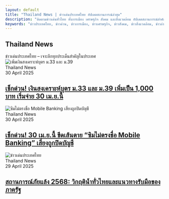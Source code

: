 ```yaml
---
layout: default
title: "Thailand News | ข่าวเด่นประเทศไทย อัปเดตสถานการณ์ล่าสุด"
description: "ติดตามข่าวเด่นทั่วไทย ทั้งการเมือง เศรษฐกิจ สังคม และสิ่งแวดล้อม อัปเดตสถานการณ์สำคัญแบบเรียลไทม์ วิเคราะห์เจาะลึกทุกมิติ เพื่อคุณโดยเฉพาะที่ FintechXHub"
keywords: "ข่าวประเทศไทย, ข่าวด่วน, ข่าวการเมือง, ข่าวเศรษฐกิจ, ข่าวสังคม, ข่าวสิ่งแวดล้อม, ข่าวล่าสุด, ข่าววันนี้"
---
```


<section id="category-section" class="category-section section pt-1">
    <div class="container section-title" data-aos="fade-up">
        <h2>Thailand News</h2>
        <div><span class="description-title">ข่าวเด่นประเทศไทย – เจาะลึกทุกประเด็นสำคัญในประเทศ</span></div>
    </div>
    <div class="container" data-aos="fade-up" data-aos-delay="100">
        <div class="row gy-4 mb-4">
            <div class="col-lg-4">
                <article class="featured-post">
                    <div class="post-img">
                        <img src="https://img-s-msn-com.akamaized.net/tenant/amp/entityid/AA1DXmNY.img" alt="เพิ่มเงินสงเคราะห์บุตร ม.33 และ ม.39" class="img-fluid" loading="lazy">
                    </div>
                    <div class="post-content">
                        <div class="category-meta">
                            <span class="post-category">Thailand News</span>
                            <div class="author-meta">
                                <span class="post-date">30 April 2025</span>
                            </div>
                        </div>
                        <h2 class="title">
                            <a href="/thailand-news/เงินสงเคราะห์บุตร-ม33-ม39-เพิ่มเป็น-1000">เช็กด่วน! เงินสงเคราะห์บุตร ม.33 และ ม.39 เพิ่มเป็น 1,000 บาท เริ่มจ่าย 30 เม.ย.นี้</a>
                        </h2>
                    </div>
                </article>
            </div>
            <div class="col-lg-4">
                <article class="featured-post">
                    <div class="post-img">
                        <img src="https://s6.imgcdn.dev/YwSRf8.jpg" alt="ซิมไม่ตรงชื่อ Mobile Banking เสี่ยงถูกปิดบัญชี" class="img-fluid" loading="lazy">
                    </div>
                    <div class="post-content">
                        <div class="category-meta">
                            <span class="post-category">Thailand News</span>
                            <div class="author-meta">
                                <span class="post-date">30 April 2025</span>
                            </div>
                        </div>
                        <h2 class="title">
                            <a href="/thailand-news/ซิมไม่ตรงชื่อ-mobilebanking">เช็กด่วน! 30 เม.ย.นี้ ขีดเส้นตาย “ซิมไม่ตรงชื่อ Mobile Banking” เสี่ยงถูกปิดบัญชี</a>
                        </h2>
                    </div>
                </article>
            </div>
            <div class="col-lg-4">
                <article class="featured-post">
                    <div class="post-img">
                        <img src="https://s6.imgcdn.dev/YwGlT2.webp" alt="ข่าวเด่นประเทศไทย" class="img-fluid" loading="lazy">
                    </div>
                    <div class="post-content">
                        <div class="category-meta">
                            <span class="post-category">Thailand News</span>
                            <div class="author-meta">
                                <span class="post-date">29 April 2025</span>
                            </div>
                        </div>
                        <h2 class="title">
                            <a href="/thailand-news/สถานการณ์ภัยแล้ง-2568-วิกฤติน้ำทั่วไทย">สถานการณ์ภัยแล้ง 2568: วิกฤติน้ำทั่วไทยและแนวทางรับมือของภาครัฐ</a>
                        </h2>
                    </div>
                </article>
            </div>
        </div>
    </div>
</section>